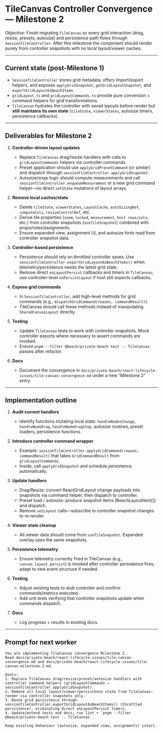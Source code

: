 # TileCanvas Controller Convergence — Milestone 2

_Objective_: Finish migrating `TileCanvas` so every grid interaction (drag, resize, presets, autosize) and persistence path flows through `SessionTileController`. After this milestone the component should render purely from controller snapshots with no local layout/viewer caches.

---

## Current state (post-Milestone 1)

- `SessionTileController` stores grid metadata, offers import/export helpers, and exposes `applyGridSnapshot`, `getGridLayoutSnapshot`, and `exportGridLayoutAsBeachItems`.
- `gridLayout.ts` and `gridLayoutCommands.ts` provide pure conversion + command helpers for grid transformations.
- `TileCanvas` hydrates the controller with saved layouts before render but **still maintains its own state** (`tileState`, `viewerStates`, autosize timers, persistence callbacks).

---

## Deliverables for Milestone 2

1. **Controller-driven layout updates**
   - Replace `TileCanvas` drag/resize handlers with calls to `gridLayoutCommands` helpers via controller commands.
   - Preset application should use `applyGridPresetCommand` (or similar) and dispatch through `sessionTileController.applyGridSnapshot`.
   - Autosize/snap logic should compute measurements and call `sessionTileController.enqueueMeasurement` or a new grid command helper—no direct `setState` mutations of layout arrays.

2. **Remove local caches/state**
   - Delete `tileState`, `viewerStates`, `LayoutCache`, `autoSizingRef`, `computeCols`, `resizeControlRef`, etc.
   - Derive tile properties (`zoom`, `locked`, `measurement`, `host rows/cols`, etc.) from controller snapshots (`useTileSnapshot`) combined with props/roles/assignments.
   - Ensure expanded view, assignment UI, and autosize hints read from controller snapshot data.

3. **Controller-based persistence**
   - Persistence should rely on throttled controller saves. Use `sessionTileController.exportGridLayoutAsBeachItems()` when telemetry/persistence needs the latest grid state.
   - Remove direct `onLayoutPersist` callbacks and timers in `TileCanvas`; use controller-level `onPersistLayout` if host still expects callbacks.

4. **Expose grid commands**
   - In `SessionTileController`, add high-level methods for grid commands (e.g., `dispatchGridCommand(reason, commandResult)`).
   - TileCanvas should call these methods instead of manipulating `SharedCanvasLayout` directly.

5. **Testing**
   - Update `TileCanvas` tests to work with controller snapshots. Mock controller exports where necessary to assert commands are invoked.
   - Ensure `pnpm --filter @beach/private-beach test -- TileCanvas` passes after refactor.

6. **Docs**
   - Document the convergence in `docs/private-beach/react-lifecycle-issues/tile-canvas-convergence.md` under a new “Milestone 2” entry.

---

## Implementation outline

1. **Audit current handlers**
   - Identify functions mutating local state: `handleNodesChange`, `handleNodeDrag`, `handleNodeDragStop`, autosize routines, preset loaders, persistence functions.

2. **Introduce controller command wrapper**
   - Example: `sessionTileController.applyGridCommand(reason, commandResult)` that takes `GridCommandResult` from `gridLayoutCommands`.
   - Inside, call `applyGridSnapshot` and schedule persistence automatically.

3. **Update handlers**
   - Drag/Resize: convert ReactGridLayout change payloads into snapshots via command helper, then dispatch to controller.
   - Preset load / autosize: produce snapshot items (BeachLayoutItem[]) and dispatch.
   - Remove `setLayout` calls—subscribe to controller snapshot changes to re-render.

4. **Viewer state cleanup**
   - All viewer data should come from `useTileSnapshot`. Expanded overlay uses the same snapshots.

5. **Persistence telemetry**
   - Ensure telemetry currently fired in TileCanvas (e.g., `canvas.layout.persist`) is invoked after controller persistence fires; adapt to new event structure if needed.

6. **Testing**
   - Adjust existing tests to stub controller and confirm commands/metrics executed.
   - Add unit tests verifying that controller snapshots update when commands dispatch.

7. **Docs**
   - Log progress + results in existing docs.

---

## Prompt for next worker

```
You are implementing TileCanvas convergence Milestone 2.
Read docs/private-beach/react-lifecycle-issues/tile-canvas-convergence.md and docs/private-beach/react-lifecycle-issues/tile-canvas-milestone-2.md.

Goals:
1. Replace TileCanvas drag/resize/preset/autosize handlers with controller command helpers (gridLayoutCommands → sessionTileController.applyGridSnapshot).
2. Remove all local layout/viewer/persistence state from TileCanvas—render via controller snapshots only.
3. Route grid persistence through sessionTileController.exportGridLayoutAsBeachItems() (throttled persistence), eliminating direct onLayoutPersist timers.
4. Update/extend tests and docs; run lint + `pnpm --filter @beach/private-beach test -- TileCanvas`.

Keep existing behaviour (autosize, expanded view, assignments) intact.
```
